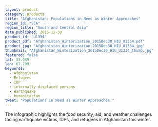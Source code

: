 ```yaml
---
layout: product
category: products
title: "Afghanistan: Populations in Need as Winter Approaches"
region_id: "SCA"
region_title: "South and Central Asia"
date_published: 2015-12-30
product_id: "U1334"
product_pdf: "Afghanistan_Winterization_2015Dec30_HIU_U1334.pdf"
product_jpg: "Afghanistan_Winterization_2015Dec30_HIU_U1334.jpg"
thumbnail: "Afghanistan_Winterization_2015Dec30_HIU_U1334_thumb.jpg"
featured: false
lat: 33.939
lon: 67.709
keywords:
  - Afghanistan
  - Refugees
  - IDP
  - internally displaced persons
  - earthquake
  - humanitarian
tweet: "Populations in Need as Winter Approaches."
---
```

The infographic highlights the food security, aid, and weather challenges facing earthquake victims, IDPs, and refugees in Afghanistan this winter.
